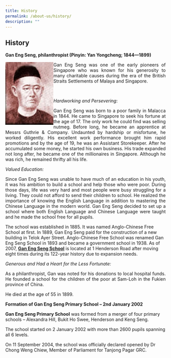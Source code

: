 ```yaml
---
title: History
permalink: /about-us/history/
description: ""
---
```

## History

**Gan Eng Seng, philanthropist (Pinyin: Yan Yongcheng; 1844—1899)**

<img src="/images/history.jpg" style="width:30%" align=left>
<p align="justify">Gan Eng Seng was one of the early pioneers of Singapore who was known for his generosity to many charitable causes during the era of the British Straits Settlements of Malaya and Singapore.</p><br>
	
*Hardworking and Persevering*:<br>
	
<p align="justify">Gan Eng Seng was born to a poor family in Malacca in 1844. He came to Singapore to seek his fortune at the age of 17. The only work he could find was selling nutmeg. Before long, he became an apprentice at Messrs Guthrie & Company. Undaunted by hardship or misfortune, he worked diligently. His excellent work performance brought him rapid promotions and by the age of 19, he was an Assistant Storekeeper. After he accumulated some money, he started his own business. His trade expanded not long after, he became one of the millionaires in Singapore. Although he was rich, he remained thrifty all his life.<br>

_Valued Education:_  <br>
  
<p align="justify">Since Gan Eng Seng was unable to have much of an education in his youth, it was his ambition to build a school and help those who were poor. During those days, life was very hard and most people were busy struggling for a living. They could not afford to send their children to school. He realized the importance of knowing the English Language in addition to mastering the Chinese Language in the modern world. Gan Eng Seng decided to set up a school where both English Language and Chinese Language were taught and he made the school free for all pupils.  <br>
  
The school was established in 1885. It was named Anglo-Chinese Free School at first. In 1889, Gan Eng Seng paid for the construction of a new building in Telok Ayer Street. Anglo-Chinese Free School was renamed Gan Eng Seng School in 1893 and became a government school in 1938. As of 2007, [**Gan Eng Seng School**](https://ganengsengsch.moe.edu.sg/) is located at 1 Henderson Road after moving eight times during its 122-year history due to expansion needs.<br>
  
_Generous and Had a Heart for the Less Fortunate:_  <br>
  
<p align="justify">As a philanthropist, Gan was noted for his donations to local hospital funds. He founded a school for the children of the poor at Sam-Loh in the Fukien province of China.  <br>

He died at the age of 55 in 1899.<br>

**Formation of Gan Eng Seng Primary School – 2nd January 2002**  <br>
  
**Gan Eng Seng Primary School** was formed from a merger of four primary schools – Alexandra Hill, Bukit Ho Swee, Henderson and Keng Seng.  <br>
  
The school started on 2 January 2002 with more than 2600 pupils spanning all 6 levels.<br>
  
On 11 September 2004, the school was officially declared opened by Dr Chong Weng Chiew, Member of Parliament for Tanjong Pagar GRC.